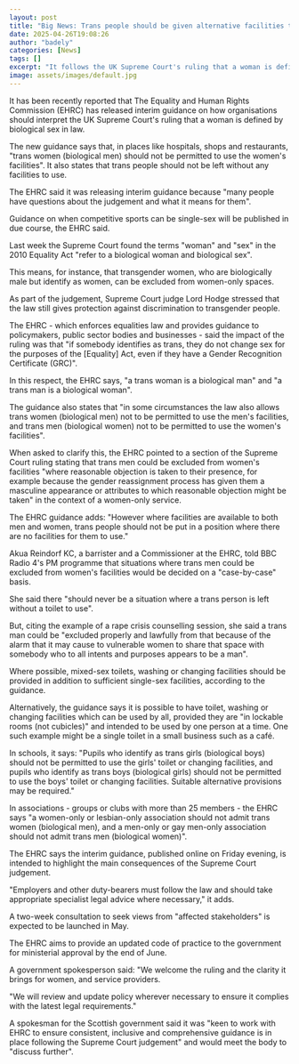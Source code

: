 ```yaml
---
layout: post
title: "Big News: Trans people should be given alternative facilities to use, watchdog says"
date: 2025-04-26T19:08:26
author: "badely"
categories: [News]
tags: []
excerpt: "It follows the UK Supreme Court's ruling that a woman is defined by biological sex under equalities law."
image: assets/images/default.jpg
---
```


It has been recently reported that The Equality and Human Rights Commission (EHRC) has released interim guidance on how organisations should interpret the UK Supreme Court's ruling that a woman is defined by biological sex in law.

The new guidance says that, in places like hospitals, shops and restaurants, "trans women (biological men) should not be permitted to use the women's facilities". It also states that trans people should not be left without any facilities to use.

The EHRC said it was releasing interim guidance because "many people have questions about the judgement and what it means for them".

Guidance on when competitive sports can be single-sex will be published in due course, the EHRC said.

Last week the Supreme Court found the terms "woman" and "sex" in the 2010 Equality Act "refer to a biological woman and biological sex".

This means, for instance, that transgender women, who are biologically male but identify as women, can be excluded from women-only spaces.

As part of the judgement, Supreme Court judge Lord Hodge stressed that the law still gives protection against discrimination to transgender people.

The EHRC - which enforces equalities law and provides guidance to policymakers, public sector bodies and businesses - said the impact of the ruling was that "if somebody identifies as trans, they do not change sex for the purposes of the [Equality] Act, even if they have a Gender Recognition Certificate (GRC)".

In this respect, the EHRC says, "a trans woman is a biological man" and "a trans man is a biological woman".

The guidance also states that "in some circumstances the law also allows trans women (biological men) not to be permitted to use the men's facilities, and trans men (biological women) not to be permitted to use the women's facilities".

When asked to clarify this, the EHRC pointed to a section of the Supreme Court ruling stating that trans men could be excluded from women's facilities "where reasonable objection is taken to their presence, for example because the gender reassignment process has given them a masculine appearance or attributes to which reasonable objection might be taken" in the context of a women-only service.

The EHRC guidance adds: "However where facilities are available to both men and women, trans people should not be put in a position where there are no facilities for them to use."

Akua Reindorf KC, a barrister and a Commissioner at the EHRC, told BBC Radio 4's PM programme that situations where trans men could be excluded from women's facilities would be decided on a "case-by-case" basis.

She said there "should never be a situation where a trans person is left without a toilet to use".

But, citing the example of a rape crisis counselling session, she said a trans man could be "excluded properly and lawfully from that because of the alarm that it may cause to vulnerable women to share that space with somebody who to all intents and purposes appears to be a man".

Where possible, mixed-sex toilets, washing or changing facilities should be provided in addition to sufficient single-sex facilities, according to the guidance.

Alternatively, the guidance says it is possible to have toilet, washing or changing facilities which can be used by all, provided they are "in lockable rooms (not cubicles)" and intended to be used by one person at a time. One such example might be a single toilet in a small business such as a café.

In schools, it says: "Pupils who identify as trans girls (biological boys) should not be permitted to use the girls' toilet or changing facilities, and pupils who identify as trans boys (biological girls) should not be permitted to use the boys' toilet or changing facilities. Suitable alternative provisions may be required."

In associations - groups or clubs with more than 25 members - the EHRC says "a women-only or lesbian-only association should not admit trans women (biological men), and a men-only or gay men-only association should not admit trans men (biological women)".

The EHRC says the interim guidance, published online on Friday evening, is intended to highlight the main consequences of the Supreme Court judgement. 

"Employers and other duty-bearers must follow the law and should take appropriate specialist legal advice where necessary," it adds.

A two-week consultation to seek views from "affected stakeholders" is expected to be launched in May. 

The EHRC aims to provide an updated code of practice to the government for ministerial approval by the end of June.

A government spokesperson said: "We welcome the ruling and the clarity it brings for women, and service providers.

"We will review and update policy wherever necessary to ensure it complies with the latest legal requirements."

A spokesman for the Scottish government said it was "keen to work with EHRC to ensure consistent, inclusive and comprehensive guidance is in place following the Supreme Court judgement" and would meet the body to "discuss further".

